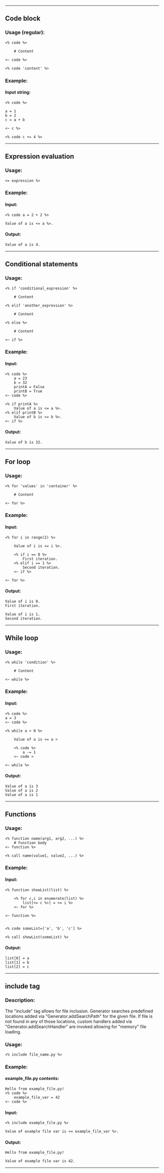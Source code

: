 -------------------------------------------------------------------------------
## Code block


### Usage (regular):
	<% code %>
    
        # Content
    
    <~ code %>
    
    <% code 'content' %>

### Example:

#### Input string:
	<% code %>
	
	a = 1
	b = 2
	c = a + b
		
	<~ c %>
	
	<% code c += 4 %> 

-------------------------------------------------------------------------------
## Expression evaluation


### Usage:

	<= expression %>


### Example:

#### Input:
	<% code a = 2 + 2 %>
	
	Value of a is <= a %>.
	
#### Output:
	Value of a is 4.
    
-------------------------------------------------------------------------------
## Conditional statements


### Usage:
    <% if 'conditional_expression' %>
    
        # Content
    
    <% elif 'another_expression' %>
    
        # Content
		
	<% else %>
	
		# Content
		
    <~ if %>


### Example:

#### Input:
	<% code %>
		a = 23
		b = 32
		printA = False
		printB = True
	<~ code %>

	<% if printA %>
		Value of a is <= a %>.
	<% elif printB %>
		Value of b is <= b %>.
	<~ if %>
	
#### Output:
	Value of b is 32.

-------------------------------------------------------------------------------
## For loop


### Usage:
    <% for 'values' in 'container' %>
    
        # Content
    
    <~ for %>


### Example:

#### Input:
	<% for i in range(2) %>
	
		Value of i is <= i %>.
		
		<% if i == 0 %>
			First iteration.
		<% elif i == 1 %>
			Second iteration.
		<~ if %>
		
	<~ for %>
	
#### Output:
	Value of i is 0.
	First iteration.
	
	Value of i is 1.
	Second iteration.

-------------------------------------------------------------------------------
## While loop


### Usage:
	<% while 'condition' %>
	
		# Content
		
	<~ while %>


### Example:

#### Input:
	<% code %>
	a = 3
	<~ code %>
	
	<% while a > 0 %>
	
		Value of a is <= a >
		
		<% code %>
			a -= 1
		<~ code >
	
	<~ while %>

#### Output:
	Value of a is 3
	Value of a is 2
	Value of a is 1

-------------------------------------------------------------------------------
## Functions

### Usage:
	<% function name(arg1, arg2, ...) %>
		# Function body
	<~ function %>
	
	<% call name(value1, value2, ...) %>
	
	
### Example:

#### Input:
	<% function showList(list) %>
	
		<% for c,i in enumerate(list) %>
			list[<= c %>] = <= i %>
		<~ for %>
	
	<~ function %>
	
	
	<% code someList=['a', 'b', 'c'] %>
	
	<% call showList(someList) %>
	
#### Output:
	list[0] = a
	list[1] = b
	list[2] = c
	
-------------------------------------------------------------------------------
## include tag


### Description:

The "include" tag allows for file inclusion. Generator searches predefined
locations added via "Generator.addSearchPath" for the given file. If file
is not found in any of those locations, custom handlers added via
"Generator.addSearchHandler" are invoked allowing for "memory" file loading.

### Usage:
	<% include file_name.py %>


### Example:

#### example_file.py contents:
    Hello from example_file.py!
    <% code %>
        example_file_var = 42
    <~ code %> 
		
#### Input:
    <% include example_file.py %>
	
    Value of example file var is <= example_file_var %>.

#### Output:
    Hello from example_file.py!
		
    Value of example file var is 42.

-------------------------------------------------------------------------------